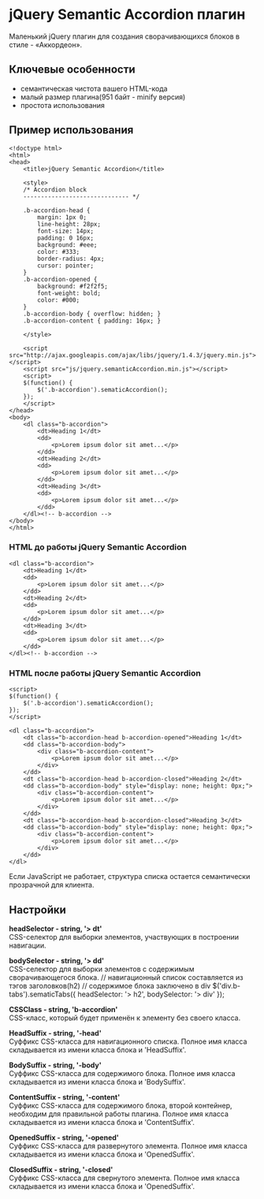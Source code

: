 # jQuery Semantic Accordion плагин

Маленький jQuery плагин для создания сворачивающихся блоков в стиле - «Аккордеон».

## Ключевые особенности

 * семантическая чистота вашего HTML-кода
 * малый размер плагина(951 байт - minify версия)
 * простота использования

## Пример использования

	<!doctype html>
	<html>
	<head>
		<title>jQuery Semantic Accordion</title>
	
		<style>
		/* Accordion block 
		------------------------------ */
		
		.b-accordion-head {
			margin: 1px 0;
			line-height: 28px;
			font-size: 14px;
			padding: 0 16px;
			background: #eee;
			color: #333;
			border-radius: 4px;
			cursor: pointer;
		}
		.b-accordion-opened {
			background: #f2f2f5;
			font-weight: bold;
			color: #000;
		}
		.b-accordion-body { overflow: hidden; }
		.b-accordion-content { padding: 16px; }
		
		</style>
		
		<script src="http://ajax.googleapis.com/ajax/libs/jquery/1.4.3/jquery.min.js"></script>
		<script src="js/jquery.semanticAccordion.min.js"></script>
		<script>
		$(function() {		
			$('.b-accordion').sematicAccordion();
		});
		</script>
	</head>
	<body>
		<dl class="b-accordion">
			<dt>Heading 1</dt>
			<dd>
				<p>Lorem ipsum dolor sit amet...</p>
			</dd>
			<dt>Heading 2</dt>
			<dd>
				<p>Lorem ipsum dolor sit amet...</p>
			</dd>
			<dt>Heading 3</dt>
			<dd>
				<p>Lorem ipsum dolor sit amet...</p>
			</dd>
		</dl><!-- b-accordion -->
	</body>
	</html>

### HTML до работы jQuery Semantic Accordion

	<dl class="b-accordion">
		<dt>Heading 1</dt>
		<dd>
			<p>Lorem ipsum dolor sit amet...</p>
		</dd>
		<dt>Heading 2</dt>
		<dd>
			<p>Lorem ipsum dolor sit amet...</p>
		</dd>
		<dt>Heading 3</dt>
		<dd>
			<p>Lorem ipsum dolor sit amet...</p>
		</dd>
	</dl><!-- b-accordion -->

### HTML после работы jQuery Semantic Accordion

	<script>
	$(function() {
		$('.b-accordion').sematicAccordion();
	});
	</script>
	
	<dl class="b-accordion">
		<dt class="b-accordion-head b-accordion-opened">Heading 1</dt>
		<dd class="b-accordion-body">
			<div class="b-accordion-content">
				<p>Lorem ipsum dolor sit amet...</p>
			</div>
		</dd>
		<dt class="b-accordion-head b-accordion-closed">Heading 2</dt>
		<dd class="b-accordion-body" style="display: none; height: 0px;">
			<div class="b-accordion-content">
				<p>Lorem ipsum dolor sit amet...</p>
			</div>
		</dd>
		<dt class="b-accordion-head b-accordion-closed">Heading 3</dt>
		<dd class="b-accordion-body" style="display: none; height: 0px;">
			<div class="b-accordion-content">
				<p>Lorem ipsum dolor sit amet...</p>
			</div>
		</dd>
	</dl>

Если JavaScript не работает, структура списка остается семантически прозрачной для клиента.

## Настройки

**headSelector - string, '> dt'**  
CSS-селектор для выборки элементов, участвующих в построении навигации.

**bodySelector - string, '> dd'**  
CSS-селектор для выборки элементов c содержимым сворачивающегося блока.
	// навигационный список составляется из тэгов заголовков(h2)
	// содержимое блока заключено в div
	$(&apos;div.b-tabs&apos;).sematicTabs({
	headSelector: &apos;&gt; h2&apos;,
	bodySelector: &apos;&gt; div&apos;
	});

**CSSClass - string, 'b-accordion'**  
CSS-класс, который будет применён к элементу без своего класса.

**HeadSuffix - string, '-head'**  
Суффикс CSS-класса для навигационного списка. Полное имя класса складывается из имени класса блока и 'HeadSuffix'.

**BodySuffix - string, '-body'**  
Суффикс CSS-класса для содержимого блока. Полное имя класса складывается из имени класса блока и 'BodySuffix'.

**ContentSuffix - string, '-content'**  
Суффикс CSS-класса для содержимого блока, второй контейнер, необходим для правильной работы плагина. Полное имя класса складывается из имени класса блока и 'ContentSuffix'.

**OpenedSuffix - string, '-opened'**  
Суффикс CSS-класса для развернутого элемента. Полное имя класса складывается из имени класса блока и 'OpenedSuffix'.

**ClosedSuffix - string, '-closed'**  
Суффикс CSS-класса для свернутого элемента. Полное имя класса складывается из имени класса блока и 'OpenedSuffix'.